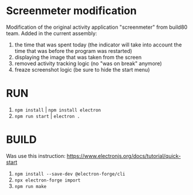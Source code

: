 # Screenmeter modification
Modification of the original activity application "screenmeter" from build80 team.
Added in the current assembly:

1. the time that was spent today (the indicator will take into account the time that was before the program was restarted)
2. displaying the image that was taken from the screen
3. removed activity tracking logic (no "was on break" anymore)
4. freaze screenshot logic (be sure to hide the start menu)

# RUN

1. `npm install` | `npm install electron`
2. `npm run start` | `electron .`

# BUILD
Was use this instruction:
https://www.electronjs.org/docs/tutorial/quick-start

1. `npm install --save-dev @electron-forge/cli`
2. `npx electron-forge import`
3. `npm run make`
